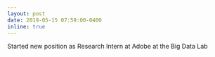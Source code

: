 ```yaml
---
layout: post
date: 2019-05-15 07:59:00-0400
inline: true
---
```


Started new position as Research Intern at Adobe at the Big Data Lab

